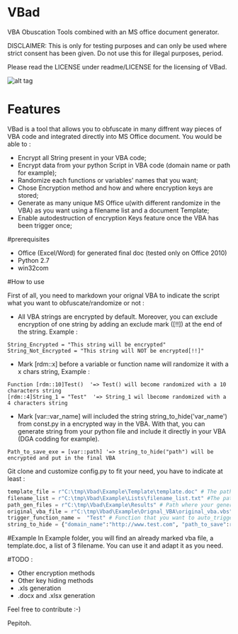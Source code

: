 # VBad
VBA Obuscation Tools combined with an MS office document generator.

DISCLAIMER: This is only for testing purposes and can only be used where strict consent has been given. Do not use this for illegal purposes, period. 

Please read the LICENSE under readme/LICENSE for the licensing of VBad.

![alt tag](https://raw.githubusercontent.com/Pepitoh/VBad/master/Example/example_ok.PNG)

# Features
VBad is a tool that allows you to obfuscate in many diffrent way pieces of VBA code and integrated directly into MS Office document. You would be able to : 
* Encrypt all String present in your VBA code;
* Encrypt data from your python Script in VBA code (domain name or path for example);
* Randomize each functions or variables' names that you want;
* Chose Encryption method and how and where encryption keys are stored;
* Generate as many unique MS Office u(with different randomize in the VBA) as you want using a filename list and a document Template;
* Enable autodestruction of encryption Keys feature once the VBA has been trigger once; 

#prerequisites
* Office (Excel/Word) for generated final doc (tested only on Office 2010)
* Python 2.7 
* win32com

#How to use 

First of all, you need to markdown your orignal VBA to indicate the script what you want to obfuscate/randomize or not :
* All VBA strings are encrypted by default. Moreover, you can exclude encryption of one string by adding an exclude mark ([!!]) at the end of the string. Example :
```vbs
String_Encrypted = "This string will be encrypted"
String_Not_Encrypted = "This string will NOT be encrypted[!!]"
````
* Mark [rdm::x] before a variable or function name will randomize it with a x chars string, Example :
```vbs
Function [rdm::10]Test()  '=> Test() will become randomized with a 10 characters string
[rdm::4]String_1 = "Test"  '=> String_1 wil lbecome randomized with a 4 characters string
``` 
* Mark [var::var_name] will included the string string_to_hide('var_name') from const.py in a encrypted way in the VBA. With that, you can generate string from your python file and include it directly in your VBA (DGA codding for example).
```vbs
Path_to_save_exe = [var::path] '=> string_to_hide("path") will be encrypted and put in the final VBA
``` 
Git clone and customize config.py to fit your need, you have to indicate at least : 
```python
template_file = r"C:\tmp\Vbad\Example\Template\template.doc" # The path to the template Office document you want to use to generate your files
filename_list = r"C:\tmp\Vbad\Example\Lists\filename_list.txt" #The path to the file that contains a list of different filenames you want to use for your generated files
path_gen_files = r"C:\tmp\Vbad\Example\Results" # Path where your generated Office documents will be saved
original_vba_file = r"C:\tmp\Vbad\Example\Orignal_VBA\original_vba.vbs" # The orignal VBA file you want to include, randomize and obfuscate in your malicious documents
trigger_function_name =  "Test" # Function that you want to auto_trigger (in your original_vba_file)
string_to_hide = {"domain_name":"http://www.test.com", "path_to_save":r"C:\tmp\toto"} #Strings that you want to add in your 
```

#Example 
In Example folder, you will find an already marked vba file, a template.doc, a list of 3 filename. You can use it and adapt it as you need.

#TODO : 
* Other encryption methods
* Other key hiding methods 
* .xls generation
* .docx and .xlsx generation

Feel free to contribute :-)

Pepitoh.
